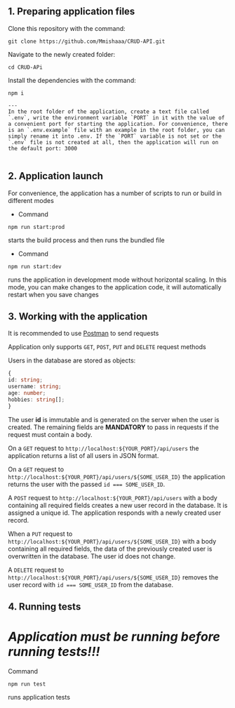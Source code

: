 ## 1. Preparing application files

Clone this repository with the command:

```
git clone https://github.com/Mmishaaa/CRUD-API.git

```
Navigate to the newly created folder:

```
cd CRUD-APi

```
Install the dependencies with the command:

```
npm i

---
In the root folder of the application, create a text file called `.env`, write the environment variable `PORT` in it with the value of a convenient port for starting the application. For convenience, there is an `.env.example` file with an example in the root folder, you can simply rename it into .env. If the `PORT` variable is not set or the `.env` file is not created at all, then the application will run on the default port: 3000


```
## 2. Application launch

For convenience, the application has a number of scripts to run or build in different modes

- Сommand


```
npm run start:prod

```

starts the build process and then runs the bundled file

- Сommand

```
npm run start:dev

```
runs the application in development mode without horizontal scaling. In this mode, you can make changes to the application code, it will automatically restart when you save changes

## 3. Working with the application

It is recommended to use [Postman](https://www.postman.com/) to send requests

Application only supports `GET`, `POST`, `PUT` and `DELETE` request methods

Users in the database are stored as objects:

```ts
{
id: string;
username: string;
age: number;
hobbies: string[];
}
```

The user **id** is immutable and is generated on the server when the user is created. The remaining fields are **MANDATORY** to pass in requests if the request must contain a body.

On a `GET` request to `http://localhost:${YOUR_PORT}/api/users` the application returns a list of all users in JSON format.

On a `GET` request to `http://localhost:${YOUR_PORT}/api/users/${SOME_USER_ID}` the application returns the user with the passed `id === SOME_USER_ID`.

A `POST` request to `http://localhost:${YOUR_PORT}/api/users` with a body containing all required fields creates a new user record in the database. It is assigned a unique id. The application responds with a newly created user record.

When a `PUT` request to `http://localhost:${YOUR_PORT}/api/users/${SOME_USER_ID}` with a body containing all required fields, the data of the previously created user is overwritten in the database. The user id does not change.

A `DELETE` request to `http://localhost:${YOUR_PORT}/api/users/${SOME_USER_ID}` removes the user record with `id === SOME_USER_ID` from the database.

## 4. Running tests

# **_Application must be running before running tests!!!_**

Command

```
npm run test
```

runs application tests
